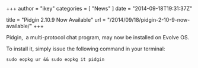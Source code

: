 +++
author = "ikey"
categories = [
"News"
]
date =  "2014-09-18T19:31:37Z"

title = "Pidgin 2.10.9 Now Available"
url = "/2014/09/18/pidgin-2-10-9-now-available/"
+++

Pidgin,  a multi-protocol chat program, may now be installed on Evolve OS.
<!-- more -->
To install it, simply issue the following command in your terminal:

```
sudo eopkg ur && sudo eopkg it pidgin
```
